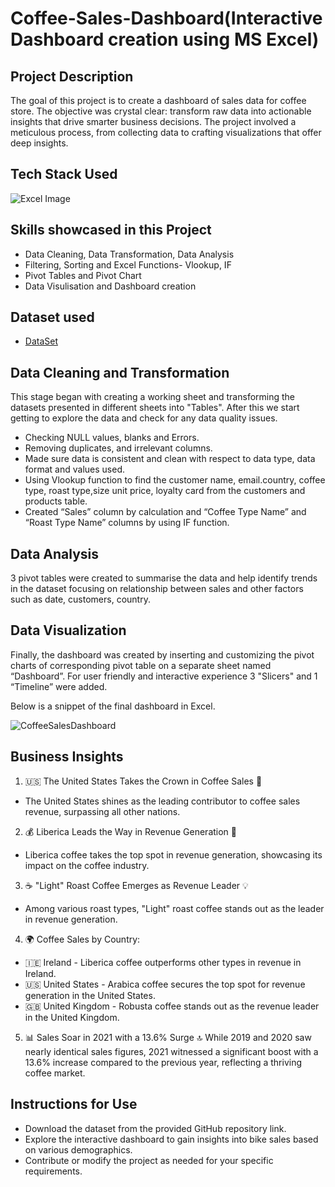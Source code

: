 # Coffee-Sales-Dashboard(Interactive Dashboard creation using MS Excel)
## Project Description
The goal of this project is to create a dashboard of sales data for coffee store. The objective was crystal clear: transform raw data into actionable insights that drive smarter business decisions. The project involved a meticulous process, from collecting data to crafting visualizations that offer deep insights.

## Tech Stack Used
![Excel Image](https://github.com/user-attachments/assets/ca2b5e8e-6ce8-4f66-bd9f-fe6057bb8530)

## Skills showcased in this Project
- Data Cleaning, Data Transformation, Data Analysis
- Filtering, Sorting and Excel Functions- Vlookup, IF
- Pivot Tables and Pivot Chart
- Data Visulisation and Dashboard creation

## Dataset used
- <a href ="https://github.com/shaziasheikh-2025/Coffee-Sales-Dashboard/blob/main/CoffeeSalesDashboard.xlsx">DataSet</a>

## Data Cleaning and Transformation
This stage began with creating a working sheet and transforming the datasets presented in different sheets into "Tables". After this we start getting to explore the data and check for any data quality issues.
- Checking NULL values, blanks and Errors.
- Removing duplicates, and irrelevant columns.
- Made sure data is consistent and clean with respect to data type, data format and values used.
- Using Vlookup function to find the customer name, email.country, coffee type, roast type,size unit price, loyalty card from the customers and products table.
- Created “Sales” column by calculation and “Coffee Type Name” and “Roast Type Name” columns by using IF function.

## Data Analysis
3 pivot tables were created to summarise the data and help identify trends in the dataset focusing on relationship between sales and other factors such as date, customers, country.

## Data Visualization
Finally, the dashboard was created by inserting and customizing the pivot charts of corresponding pivot table on a separate sheet named “Dashboard”. For user friendly and interactive experience 3 "Slicers" and 1 “Timeline” were added.

Below is a snippet of the final dashboard in Excel.

![CoffeeSalesDashboard](https://github.com/user-attachments/assets/26e27889-ae49-4273-8ed8-878ad42e85e1)

## Business Insights
1. 🇺🇸 The United States Takes the Crown in Coffee Sales 🌟
- The United States shines as the leading contributor to coffee sales revenue, surpassing all other nations.

2. 💰 Liberica Leads the Way in Revenue Generation 💼
- Liberica coffee takes the top spot in revenue generation, showcasing its impact on the coffee industry.

3. ☕ "Light" Roast Coffee Emerges as Revenue Leader 💡
- Among various roast types, "Light" roast coffee stands out as the leader in revenue generation.

4. 🌍 Coffee Sales by Country:
- 🇮🇪 Ireland - Liberica coffee outperforms other types in revenue in Ireland.
- 🇺🇸 United States - Arabica coffee secures the top spot for revenue generation in the United States.
- 🇬🇧 United Kingdom - Robusta coffee stands out as the revenue leader in the United Kingdom.

5. 📊 Sales Soar in 2021 with a 13.6% Surge 🔝 While 2019 and 2020 saw nearly identical sales figures, 2021 witnessed a significant boost with a 13.6% increase compared to the previous year, reflecting a thriving coffee market.

## Instructions for Use
- Download the dataset from the provided GitHub repository link.
- Explore the interactive dashboard to gain insights into bike sales based on various demographics.
- Contribute or modify the project as needed for your specific requirements.

